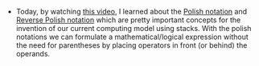 * Today, by watching [this video](https://www.youtube.com/watch?v=2vBVvQTTdXg), I learned about the [Polish notation](https://en.wikipedia.org/wiki/Polish_notation) and [Reverse Polish notation](https://en.wikipedia.org/wiki/Reverse_Polish_notation) which are pretty important concepts for the invention of our current computing model using stacks.
  With the polish notations we can formulate a mathematical/logical expression without the need for parentheses by placing operators in front (or behind) the operands. 
